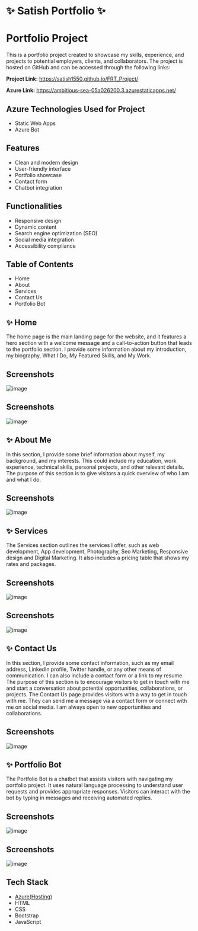 # ✨ Satish Portfolio ✨

# Portfolio Project
This is a portfolio project created to showcase my skills, experience, and projects to potential employers, clients, and collaborators. 
The project is hosted on GitHub and can be accessed through the following links:

**Project Link:** https://satish1550.github.io/FRT_Project/

**Azure Link:** https://ambitious-sea-05a026200.3.azurestaticapps.net/


## Azure Technologies Used for Project

- Static Web Apps
- Azure Bot


## Features

- Clean and modern design
- User-friendly interface
- Portfolio showcase
- Contact form
- Chatbot integration


## Functionalities

- Responsive design
- Dynamic content
- Search engine optimization (SEO)
- Social media integration
- Accessibility compliance


## Table of Contents

- Home
- About
- Services
- Contact Us
- Portfolio Bot


## ✨ Home

The home page is the main landing page for the website, 
and it features a hero section with a welcome message and a call-to-action button that leads to the portfolio section.
I provide some information about my introduction, my biography, What I Do, My Featured Skills, and My Work.

## Screenshots
![image](https://user-images.githubusercontent.com/103049738/232962399-6242e10c-62c1-4353-80dc-eea666da5a4f.png)

## Screenshots
![image](https://user-images.githubusercontent.com/103049738/232962417-296dfead-5f7c-421d-a5a5-759a650bcfb0.png)


## ✨ About Me
In this section, I provide some brief information about myself, my background, and my interests. 
This could include my education, work experience, technical skills, personal projects, and other relevant details. 
The purpose of this section is to give visitors a quick overview of who I am and what I do.

## Screenshots
![image](https://user-images.githubusercontent.com/103049738/232962539-9cfce1a3-83cb-4dc6-b72f-e39417432a55.png)


## ✨ Services

The Services section outlines the services I offer, such as web development, App development, Photography, Seo Marketing, Responsive design and Digital Marketing.
It also includes a pricing table that shows my rates and packages.

## Screenshots
![image](https://user-images.githubusercontent.com/103049738/232962619-87ace1a4-fdc6-4d77-8bbc-fdd3167e144a.png)

## Screenshots
![image](https://user-images.githubusercontent.com/103049738/232962702-123f75a1-11a2-46ee-a681-912e6cbe1cae.png)


## ✨ Contact Us

In this section, I provide some contact information, such as my email address, LinkedIn profile, Twitter handle, or any other means of communication. 
I can also include a contact form or a link to my resume. The purpose of this section is to encourage visitors to get in touch with me and start a conversation about potential opportunities, collaborations, or projects.
The Contact Us page provides visitors with a way to get in touch with me. They can send me a message via a contact form or connect with me on social media. I am always open to new opportunities and collaborations.

## Screenshots
![image](https://user-images.githubusercontent.com/103049738/232962824-3962d7a9-7c03-4773-b76d-8e5037044bd6.png)


## ✨ Portfolio Bot

The Portfolio Bot is a chatbot that assists visitors with navigating my portfolio project. It uses natural language processing to understand user requests and provides appropriate responses. 
Visitors can interact with the bot by typing in messages and receiving automated replies.

## Screenshots
![image](https://user-images.githubusercontent.com/103049738/232963235-bab19f35-cb31-4a18-94e8-b6be5e76720a.png)

## Screenshots
![image](https://user-images.githubusercontent.com/103049738/232962921-bef987c6-1ae2-40c9-acbc-1847bc5a736b.png)


## Tech Stack

- [Azure(Hosting)](https://azure.microsoft.com/en-in/features/azure-portal/)
- HTML
- CSS
- Bootstrap
- JavaScript
